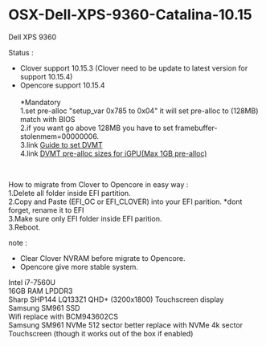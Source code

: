 # OSX-Dell-XPS-9360-Catalina-10.15

Dell XPS 9360

Status : <br/>
- Clover support 10.15.3 (Clover need to be update to latest version for support 10.15.4)<br/>
- Opencore support 10.15.4 <br/><br/>
*Mandatory<br/>
1.set pre-alloc "setup_var 0x785 to 0x04" it will set pre-alloc to (128MB) match with BIOS<br/>
2.if you want go above 128MB you have to set framebuffer-stolenmem=00000006. <br/>
3.link <a href="https://www.elitemacx86.com/threads/guide-how-to-unlock-dvmt-pre-allocated-on-laptops.313/">Guide to set DVMT</a><br/>
4.link <a href="https://github.com/zearp/optihack/blob/master/text/CFGLock_DVMT.md">DVMT pre-alloc sizes for iGPU(Max 1GB pre-alloc)</a><br/>
<br/>

How to migrate from Clover to Opencore in easy way : <br/>
1.Delete all folder inside EFI partition.<br/>
2.Copy and Paste (EFI_OC or EFI_CLOVER) into your EFI parition. *dont forget, rename it to EFI<br/>
3.Make sure only EFI folder inside EFI parition.<br/>
3.Reboot.<br/>

note : <br/>
- Clear Clover NVRAM before migrate to Opencore.<br/>
- Opencore give more stable system.<br/>

Intel i7-7560U<br/>
16GB RAM LPDDR3<br/>
Sharp SHP144 LQ133Z1 QHD+ (3200x1800) Touchscreen display<br/>
Samsung SM961 SSD<br/>
Wifi replace with BCM943602CS<br/>
Samsung SM961 NVMe 512 sector better replace with NVMe 4k sector<br/>
Touchscreen (though it works out of the box if enabled)<br/><br/>

